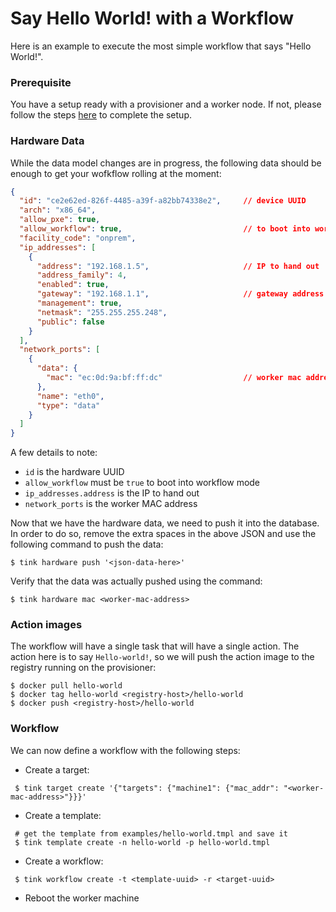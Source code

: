 # Say Hello World! with a Workflow

Here is an example to execute the most simple workflow that says "Hello World!".

### Prerequisite

You have a setup ready with a provisioner and a worker node. If not, please follow the steps [here](setup.md) to complete the setup.

### Hardware Data

While the data model changes are in progress, the following data should be enough to get your wofkflow rolling at the moment:
```json
{
  "id": "ce2e62ed-826f-4485-a39f-a82bb74338e2",     // device UUID
  "arch": "x86_64",
  "allow_pxe": true,
  "allow_workflow": true,                           // to boot into workflow mode
  "facility_code": "onprem",
  "ip_addresses": [
    {
      "address": "192.168.1.5",                     // IP to hand out 
      "address_family": 4,
      "enabled": true,
      "gateway": "192.168.1.1",                     // gateway address 
      "management": true,
      "netmask": "255.255.255.248",
      "public": false
    }
  ],
  "network_ports": [
    {
      "data": {
        "mac": "ec:0d:9a:bf:ff:dc"                  // worker mac address
      },
      "name": "eth0",
      "type": "data"
    }
  ]
}
```

A few details to note:
 - `id` is the hardware UUID
 - `allow_workflow` must be `true` to boot into workflow mode
 - `ip_addresses.address` is the IP to hand out
 - `network_ports` is the worker MAC address

Now that we have the hardware data, we need to push it into the database. In order to do so, remove the extra spaces in the above JSON and use the following command to push the data:
```
$ tink hardware push '<json-data-here>'
```

Verify that the data was actually pushed using the command:
```shell
$ tink hardware mac <worker-mac-address>
```

### Action images

The workflow will have a single task that will have a single action. The action here is to say `Hello-world!`, so we will push the action image to the registry running on the provisioner:
```shell
$ docker pull hello-world
$ docker tag hello-world <registry-host>/hello-world
$ docker push <registry-host>/hello-world
```

### Workflow

We can now define a workflow with the following steps:
 - Create a target:
 ```shell
  $ tink target create '{"targets": {"machine1": {"mac_addr": "<worker-mac-address>"}}}'
 ```
 - Create a template:
 ```shell
  # get the template from examples/hello-world.tmpl and save it
  $ tink template create -n hello-world -p hello-world.tmpl
 ```
 - Create a workflow:
 ```shell
  $ tink workflow create -t <template-uuid> -r <target-uuid>
 ```
 - Reboot the worker machine

